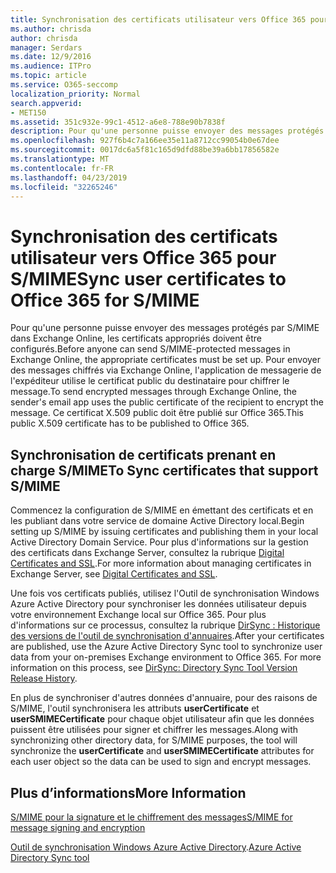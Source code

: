 ```yaml
---
title: Synchronisation des certificats utilisateur vers Office 365 pour S/MIME
ms.author: chrisda
author: chrisda
manager: Serdars
ms.date: 12/9/2016
ms.audience: ITPro
ms.topic: article
ms.service: O365-seccomp
localization_priority: Normal
search.appverid:
- MET150
ms.assetid: 351c932e-99c1-4512-a6e8-788e90b7838f
description: Pour qu'une personne puisse envoyer des messages protégés par S/MIME, les certificats appropriés doivent être configurés. Pour envoyer des messages chiffrés par Exchange Online, le programme de messagerie de l'expéditeur utilise le certificat public du destinataire pour chiffrer le message. Ce certificat X.509 public doit être publié sur Office 365.
ms.openlocfilehash: 927f6b4c7a166ee35e11a8712cc99054b0e67dee
ms.sourcegitcommit: 0017dc6a5f81c165d9dfd88be39a6bb17856582e
ms.translationtype: MT
ms.contentlocale: fr-FR
ms.lasthandoff: 04/23/2019
ms.locfileid: "32265246"
---
```

# <a name="sync-user-certificates-to-office-365-for-smime"></a><span data-ttu-id="3df27-105">Synchronisation des certificats utilisateur vers Office 365 pour S/MIME</span><span class="sxs-lookup"><span data-stu-id="3df27-105">Sync user certificates to Office 365 for S/MIME</span></span>

<span data-ttu-id="3df27-106">Pour qu'une personne puisse envoyer des messages protégés par S/MIME dans Exchange Online, les certificats appropriés doivent être configurés.</span><span class="sxs-lookup"><span data-stu-id="3df27-106">Before anyone can send S/MIME-protected messages in Exchange Online, the appropriate certificates must be set up.</span></span> <span data-ttu-id="3df27-107">Pour envoyer des messages chiffrés via Exchange Online, l'application de messagerie de l'expéditeur utilise le certificat public du destinataire pour chiffrer le message.</span><span class="sxs-lookup"><span data-stu-id="3df27-107">To send encrypted messages through Exchange Online, the sender's email app uses the public certificate of the recipient to encrypt the message.</span></span> <span data-ttu-id="3df27-108">Ce certificat X.509 public doit être publié sur Office 365.</span><span class="sxs-lookup"><span data-stu-id="3df27-108">This public X.509 certificate has to be published to Office 365.</span></span>

## <a name="to-sync-certificates-that-support-smime"></a><span data-ttu-id="3df27-109">Synchronisation de certificats prenant en charge S/MIME</span><span class="sxs-lookup"><span data-stu-id="3df27-109">To Sync certificates that support S/MIME</span></span>

<span data-ttu-id="3df27-110">Commencez la configuration de S/MIME en émettant des certificats et en les publiant dans votre service de domaine Active Directory local.</span><span class="sxs-lookup"><span data-stu-id="3df27-110">Begin setting up S/MIME by issuing certificates and publishing them in your local Active Directory Domain Service.</span></span> <span data-ttu-id="3df27-111">Pour plus d'informations sur la gestion des certificats dans Exchange Server, consultez la rubrique [Digital Certificates and SSL](http://technet.microsoft.com/library/a9e2e08c-d46a-4135-a387-eb653212b676.aspx).</span><span class="sxs-lookup"><span data-stu-id="3df27-111">For more information about managing certificates in Exchange Server, see [Digital Certificates and SSL](http://technet.microsoft.com/library/a9e2e08c-d46a-4135-a387-eb653212b676.aspx).</span></span>

<span data-ttu-id="3df27-p104">Une fois vos certificats publiés, utilisez l'Outil de synchronisation Windows Azure Active Directory pour synchroniser les données utilisateur depuis votre environnement Exchange local sur Office 365. Pour plus d'informations sur ce processus, consultez la rubrique [DirSync : Historique des versions de l'outil de synchronisation d'annuaires](https://go.microsoft.com/fwlink/p/?LinkId=392587).</span><span class="sxs-lookup"><span data-stu-id="3df27-p104">After your certificates are published, use the Azure Active Directory Sync tool to synchronize user data from your on-premises Exchange environment to Office 365. For more information on this process, see [DirSync: Directory Sync Tool Version Release History](https://go.microsoft.com/fwlink/p/?LinkId=392587).</span></span>

<span data-ttu-id="3df27-114">En plus de synchroniser d'autres données d'annuaire, pour des raisons de S/MIME, l'outil synchronisera les attributs **userCertificate** et **userSMIMECertificate** pour chaque objet utilisateur afin que les données puissent être utilisées pour signer et chiffrer les messages.</span><span class="sxs-lookup"><span data-stu-id="3df27-114">Along with synchronizing other directory data, for S/MIME purposes, the tool will synchronize the  **userCertificate** and **userSMIMECertificate** attributes for each user object so the data can be used to sign and encrypt messages.</span></span>

## <a name="more-information"></a><span data-ttu-id="3df27-115">Plus d’informations</span><span class="sxs-lookup"><span data-stu-id="3df27-115">More Information</span></span>

[<span data-ttu-id="3df27-116">S/MIME pour la signature et le chiffrement des messages</span><span class="sxs-lookup"><span data-stu-id="3df27-116">S/MIME for message signing and encryption</span></span>](s-mime-for-message-signing-and-encryption.md)

<span data-ttu-id="3df27-117">[Outil de synchronisation Windows Azure Active Directory](https://go.microsoft.com/fwlink/p/?LinkId=392587).</span><span class="sxs-lookup"><span data-stu-id="3df27-117">[Azure Active Directory Sync tool](https://go.microsoft.com/fwlink/p/?LinkId=392587)</span></span>
